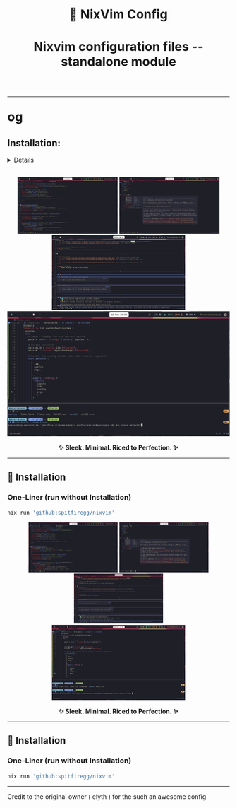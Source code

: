 <h1 align='center'> 🌊 NixVim Config<h1>
<p align="center">
    Nixvim configuration files -- standalone module <br><br>
</p>

---

og

## Installation:

<details>
    run :
            nix run 'github:spitfiregg/nixvim'
        </b>
        </br>
        or 
    Copy these content in a empty dir and run : 
        <b>
            nix flake update &&  nix build .#packages.x86_64-linux.default  
        </b>
        </br>
        <p>
            This will build the derivation (nvim package) in  the result/bin/ dir
            </br>
            then, do ./nivm to test 
        </br>
            make an alias or something to access the nixvim derivation
        </p>
        </br>
</details>
</br>

<p align="center">
  <img src="https://github.com/SpitfireGG/nixvim/raw/main/preview/home.png" alt="Home Preview" width="45%">
  <img src="https://github.com/SpitfireGG/nixvim/raw/main/preview/cmp.png" alt="Completion Preview" width="45%">
  <img src="https://github.com/SpitfireGG/nixvim/raw/main/preview/mkdown.png" alt="Terminal Preview" width="60%">
  <img src="https://github.com/SpitfireGG/nixvim/raw/main/preview/term.png" alt="Terminal Preview" width="100%">
</p>

<p align="center">
  <b>✨ Sleek. Minimal. Riced to Perfection. ✨</b>
</p>

---

## 🚀 Installation

### One-Liner (run without Installation)

```bash
nix run 'github:spitfiregg/nixvim'
```

<p align="center">
  <img src="https://github.com/SpitfireGG/nixvim/raw/main/preview/home.png" alt="Home Preview" width="40%">
  <img src="https://github.com/SpitfireGG/nixvim/raw/main/preview/cmp.png" alt="Completion Preview" width="40%">
  <img src="https://github.com/SpitfireGG/nixvim/raw/main/preview/mkdown.png" alt="Terminal Preview" width="40%">
  <img src="https://github.com/SpitfireGG/nixvim/raw/main/preview/term.png" alt="Terminal Preview" width="60%">
</p>

<p align="center">
  <b>✨ Sleek. Minimal. Riced to Perfection. ✨</b>
</p>

---

## 🚀 Installation

### One-Liner (run without Installation)

```bash
nix run 'github:spitfiregg/nixvim'
```

---

<p> Credit to the original owner ( elyth ) for the such an awesome config </p>
